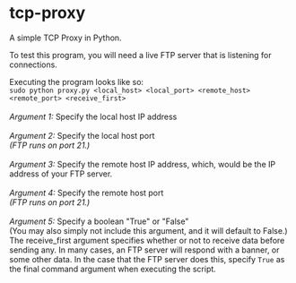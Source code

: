 # tcp-proxy
A simple TCP Proxy in Python.

To test this program, you will need a live FTP server that is listening for connections.

Executing the program looks like so: <br />
`sudo python proxy.py <local_host> <local_port> <remote_host> <remote_port> <receive_first>`
<br />
<br />
_Argument 1:_ Specify the local host IP address <br />
<br />
_Argument 2:_ Specify the local host port <br />*(FTP runs on port 21.)* <br />
<br />
_Argument 3:_ Specify the remote host IP address, which, would be the IP address of your FTP server. <br />
<br />
_Argument 4:_ Specify the remote host port <br />*(FTP runs on port 21.)* <br />
<br />
_Argument 5:_ Specify a boolean "True" or "False" <br />(You may also simply not include this argument, and it will default to False.)
    The receive_first argument specifies whether or not to receive data before sending any. In many cases, an FTP server will respond with a banner, or some other data.
    In the case that the FTP server does this, specify `True` as the final command argument when executing the script.
